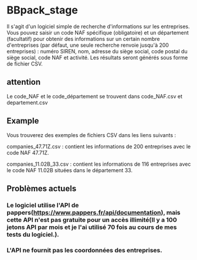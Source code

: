 # BBpack_stage
Il s'agit d'un logiciel simple de recherche d'informations sur les entreprises. Vous pouvez saisir un code NAF spécifique (obligatoire) et un département (facultatif) pour obtenir des informations sur un certain nombre d'entreprises (par défaut, une seule recherche renvoie jusqu'à 200 entreprises) : numéro SIREN, nom, adresse du siège social, code postal du siège social, code NAF et activité. Les résultats seront générés sous forme de fichier CSV.

## attention
Le code_NAF et le code_département se trouvent dans code_NAF.csv et departement.csv

## Example
Vous trouverez des exemples de fichiers CSV dans les liens suivants :

companies_47.71Z.csv : contient les informations de 200 entreprises avec le code NAF 47.71Z.

companies_11.02B_33.csv : contient les informations de 116 entreprises avec le code NAF 11.02B situées dans le département 33.


## Problèmes actuels
### Le logiciel utilise l'API de pappers(https://www.pappers.fr/api/documentation), mais cette API n'est pas gratuite pour un accès illimité(Il y a 100 jetons API par mois et je l'ai utilisé 70 fois au cours de mes tests du logiciel.).

### L'API ne fournit pas les coordonnées des entreprises.





